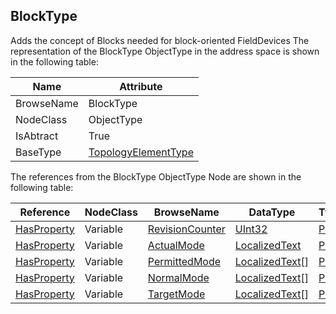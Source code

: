 <!-- objecttype -->
## BlockType
Adds the concept of Blocks needed for block-oriented FieldDevices
The representation of the BlockType ObjectType in the address space is shown in the following table:  

|Name|Attribute|
|---|---|
|BrowseName|BlockType|
|NodeClass|ObjectType|
|IsAbtract|True|
|BaseType|[TopologyElementType](../../ObjectTypes/TopologyElementType/readme.md)|

The references from the BlockType ObjectType Node are shown in the following table:  

|Reference|NodeClass|BrowseName|DataType|TypeDefinition|ModellingRule|
|---|---|---|---|---|---|
|[HasProperty](../../../Core/Part3/ReferenceTypes/HasProperty/readme.md)|Variable|[RevisionCounter](#RevisionCounter)|[UInt32](../../../Core/Part3/DataTypes/UInt32/readme.md)|[PropertyType](../../../Core/Part5/VariableTypes/PropertyType/readme.md)|[Optional](../../../Core/Objects/Optional/readme.md)|
|[HasProperty](../../../Core/Part3/ReferenceTypes/HasProperty/readme.md)|Variable|[ActualMode](#ActualMode)|[LocalizedText](../../../Core/Part3/DataTypes/LocalizedText/readme.md)|[PropertyType](../../../Core/Part5/VariableTypes/PropertyType/readme.md)|[Optional](../../../Core/Objects/Optional/readme.md)|
|[HasProperty](../../../Core/Part3/ReferenceTypes/HasProperty/readme.md)|Variable|[PermittedMode](#PermittedMode)|[LocalizedText](../../../Core/Part3/DataTypes/LocalizedText/readme.md)[]|[PropertyType](../../../Core/Part5/VariableTypes/PropertyType/readme.md)|[Optional](../../../Core/Objects/Optional/readme.md)|
|[HasProperty](../../../Core/Part3/ReferenceTypes/HasProperty/readme.md)|Variable|[NormalMode](#NormalMode)|[LocalizedText](../../../Core/Part3/DataTypes/LocalizedText/readme.md)[]|[PropertyType](../../../Core/Part5/VariableTypes/PropertyType/readme.md)|[Optional](../../../Core/Objects/Optional/readme.md)|
|[HasProperty](../../../Core/Part3/ReferenceTypes/HasProperty/readme.md)|Variable|[TargetMode](#TargetMode)|[LocalizedText](../../../Core/Part3/DataTypes/LocalizedText/readme.md)[]|[PropertyType](../../../Core/Part5/VariableTypes/PropertyType/readme.md)|[Optional](../../../Core/Objects/Optional/readme.md)|


